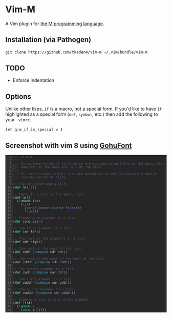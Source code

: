 # Vim-M

A Vim plugin for [the M programming language](https://m-language.github.io/).

## Installation (via Pathogen)

```Bash
git clone https://github.com/tkaden4/vim-m ~/.vim/bundle/vim-m
```

## TODO
- Enforce indentation

## Options

Unlike other lisps, `if` is a macro, not a special form. 
If you'd like to have `if` highlighted as a special form (`def`, `symbol`, etc.) then add 
the following to your `.vimrc`.

```vim
let g:m_if_is_special = 1
```

## Screenshot with vim 8 using [GohuFont](http://font.gohu.org/)

![Screenshot of vim-m in action](/screenshot.png?raw=true)
